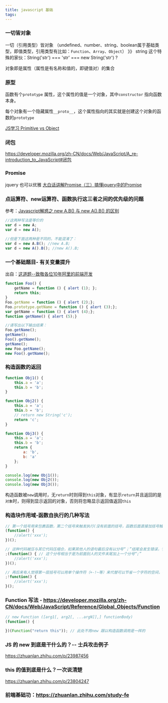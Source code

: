 ```yaml
---
title: javascript 基础
tags:
---
```

### 一切皆对象
一切（引用类型）皆对象 （undefined、number、string、boolean属于基础类型，即值类型，引用类型有比如：`Function`、`Array`、`Object`）
》》 string 这个特殊的家伙：String('str') === 'str' === new String('str') ? 

对象即是属性（属性是有名称和值的，即键值对）的集合

### 原型
函数有个`prototype` 属性，这个属性的值是一个对象，其中`constructor` 指向函数本身。

每个对象有一个隐藏属性`__proto__`，这个属性指向的其实就是创建这个对象的函数的`prototype`

[JS学习 Primitive vs Object](http://hackjutsu.com/2016/11/17/JS%E5%AD%A6%E4%B9%A0%20Primitive%20vs%20Object/)

### 闭包
https://developer.mozilla.org/zh-CN/docs/Web/JavaScript/A_re-introduction_to_JavaScript#闭包

### Promise
jquery 也可以优雅 [大白话讲解Promise（三）搞懂jquery中的Promise](http://www.cnblogs.com/lvdabao/p/jquery-deferred.html)

### 点运算符、new运算符、函数执行这三者之间的优先级的问题
参考：[Javascript解惑之 new A.B() 与 new A().B() 的区别](http://blog.csdn.net/cuixiping/article/details/15037061)
```javascript
//这两种写法是等价的  
var d = new A;  
var d = new A();  
  
//但是下面这两种是不同的，不能混淆了：  
var d = new A.B(); //new A.B;  
var d = new A().B(); //new A().B;  
```

###  一个基础题目- 有关变量提升
出自：[这道题--致敬各位10年阿里的前端开发](https://juejin.im/post/58fdb0ddda2f60005dcb4bc1)
```javascript
function Foo() {
    getName = function () { alert (1); };
    return this;
}
Foo.getName = function () { alert (2);};
Foo.prototype.getName = function () { alert (3);};
var getName = function () { alert (4);};
function getName() { alert (5);}

//请写出以下输出结果：
Foo.getName();
getName();
Foo().getName();
getName();
new Foo.getName();
new Foo().getName();
```

### 构造函数的返回
```javascript
function Obj1() {
    this.a = 'a';
    this.b = 'b';
}

function Obj2() {
    this.a = 'a';
    this.b = 'b';
    // return new String('c');
    return 'c';
}

function Obj3() {
    this.a = 'a';
    this.b = 'b';
    return {
        a: 'b',
        b: 'a'
    };
}

console.log(new Obj1());
console.log(new Obj2());
console.log(new Obj3());
```
构造函数被`new`调用时，无`return`时则得到`this`对象，有显示`return`并且返回的是`对象`时，则得到显示返回的对象，否则将忽略显示返回值返回`this`

### 构造块作用域-函数自执行的几种写法
```javascript
// 第一个括号用来包裹函数，第二个括号来触发执行(没有前面的括号，函数后面直接加括号触发执行会有语法错误)
(function() {
    //alert('xxx');
})();

// 这种代码被压与其它代码压缩合，如果其他人的语句最后没有以分号“；”结尾会发生错误，于是又了以下这种优化：
;(function() { // 这个分号相当于是为前面别人的文件末尾加上一个分号“;”
    //alert('xxx');
})();

// 再后来有人觉得第一层括号可以用单个操作符（+-!~等）来代替可以节省一个字符的空间，于是就有了：
;!function() {
    //alert('xxx');
}();
```

### Function 写法 - https://developer.mozilla.org/zh-CN/docs/Web/JavaScript/Reference/Global_Objects/Function
```javascript
// new Function ([arg1[, arg2[, ...argN]],] functionBody)
(function() {

})(Function("return this")); // 此处不用new 跟以构造函数调用是一样的
``` 

### JS 的 new 到底是干什么的？-- 士兵攻击例子
https://zhuanlan.zhihu.com/p/23987456

### this 的值到底是什么？一次说清楚
https://zhuanlan.zhihu.com/p/23804247

### 前端基础功：https://zhuanlan.zhihu.com/study-fe